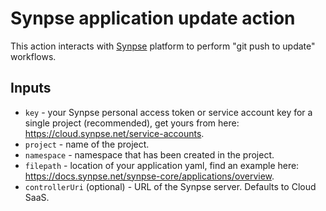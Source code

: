 # Synpse application update action

This action interacts with [Synpse](https://synpse.net) platform to perform "git push to update" workflows.

## Inputs

- `key` - your Synpse personal access token or service account key for a single project (recommended), get yours from here: https://cloud.synpse.net/service-accounts.
- `project` - name of the project.
- `namespace` - namespace that has been created in the project.
- `filepath` - location of your application yaml, find an example here: https://docs.synpse.net/synpse-core/applications/overview.
- `controllerUri` (optional) - URL of the Synpse server. Defaults to Cloud SaaS.

